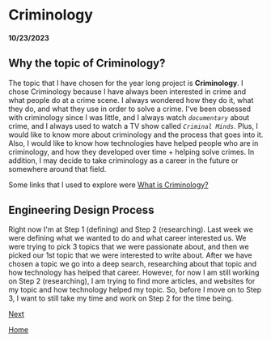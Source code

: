 <h1>Criminology</h1>
<h4>10/23/2023</h4>

<h2>Why the topic of Criminology?</h2>

The topic that I have chosen for the year long project is **Criminology**. I chose Criminology because I have always been interested in crime and what people do at a crime scene. I always wondered how they do it, what they do, and what they use in order to solve a crime. I've been obsessed with criminology since I was little, and I always watch _`documentary`_ about crime, and I always used to watch a TV show called _`Criminal Minds`_. Plus, I would like to know more about criminology and the process that goes into it. Also, I would like to know how technologies have helped people who are in criminology, and how they developed over time + helping solve crimes. In addition, I may decide to take criminology as a career in the future or somewhere around that field. 

Some links that I used to explore were [What is Criminology?](https://online.maryville.edu/online-bachelors-degrees/criminal-justice/resources/what-is-criminology/#:~:text=Criminology%20is%20the%20study%20of,of%20people%20who%20commit%20crimes)

<h2>Engineering Design Process</h2>

Right now I'm at Step 1 (defining) and Step 2 (researching). Last week we were defining what we wanted to do and what career interested us. We were trying to pick 3 topics that we were passionate about, and then we picked our 1st topic that we were interested to write about. After we have chosen a topic we go into a deep search, researching about that topic and how technology has helped that career. However, for now I am still working on Step 2 (researching), I am trying to find more articles, and websites for my topic and how technology helped my topic. So, before I move on to Step 3, I want to still take my time and work on Step 2 for the time being. 









[Next](entry02.md)

[Home](../README.md)
